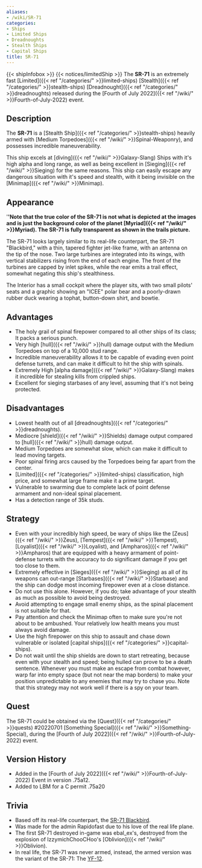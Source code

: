 ```yaml
---
aliases:
- /wiki/SR-71
categories:
- Ships
- Limited Ships
- Dreadnoughts
- Stealth Ships
- Capital Ships
title: SR-71
---
```


{{< shipInfobox >}} {{< notices/limitedShip >}} The **SR-71** is an extremely fast [Limited]({{< ref "/categories/" >}}limited-ships) [Stealth]({{< ref "/categories/" >}}stealth-ships) [Dreadnought]({{< ref "/categories/" >}}dreadnoughts) released during the [Fourth of July 2022]({{< ref "/wiki/" >}}Fourth-of-July-2022) event. 

## Description

The **SR-71** is a [Stealth Ship]({{< ref "/categories/" >}}stealth-ships) heavily armed with [Medium Torpedoes]({{< ref "/wiki/" >}}Spinal-Weaponry), and possesses incredible maneuverability.

This ship excels at [diving]({{< ref "/wiki/" >}}Galaxy-Slang) Ships with it's high alpha and long range, as well as being excellent in [Sieging]({{< ref "/wiki/" >}}Sieging) for the same reasons. This ship can easily escape any dangerous situation with it's speed and stealth, with it being invisible on the [Minimap]({{< ref "/wiki/" >}}Minimap).

## Appearance

'**'Note that the true color of the SR-71 is not what is depicted at the images and is just the background color of the planet [Myriad]({{< ref "/wiki/" >}}Myriad). The SR-71 is fully transparent as shown in the trails picture.**

The SR-71 looks largely similar to its real-life counterpart, the SR-71 "Blackbird," with a thin, tapered fighter jet-like frame, with an antenna on the tip of the nose. Two large turbines are integrated into its wings, with vertical stabilizers rising from the end of each engine. The front of the turbines are capped by inlet spikes, while the rear emits a trail effect, somewhat negating this ship's stealthiness.

The Interior has a small cockpit where the player sits, with two small pilots' seats and a graphic showing an "ICEE" polar bear and a poorly-drawn rubber duck wearing a tophat, button-down shirt, and bowtie.

## Advantages

- The holy grail of spinal firepower compared to all other ships of its class; It packs a serious punch.
- Very high [hull]({{< ref "/wiki/" >}}hull) damage output with the Medium Torpedoes on top of a 10,000 stud range.
- Incredible maneuverability allows it to be capable of evading even point defense turrets, and can make it difficult to hit the ship with spinals.
- Extremely High [alpha damage]({{< ref "/wiki/" >}}Galaxy-Slang) makes it incredible for stealing kills from crippled ships.
- Excellent for sieging starbases of any level, assuming that it's not being protected.

## Disadvantages

- Lowest health out of all [dreadnoughts]({{< ref "/categories/" >}}dreadnoughts).
- Mediocre [shield]({{< ref "/wiki/" >}}Shields) damage output compared to [hull]({{< ref "/wiki/" >}}hull) damage output.
- Medium Torpedoes are somewhat slow, which can make it difficult to lead moving targets.
- Poor spinal firing arcs caused by the Torpedoes being far apart from the center.
- [Limited]({{< ref "/categories/" >}}limited-ships) classification, high price, and somewhat large frame make it a prime target.
- Vulnerable to swarming due to complete lack of point defense armament and non-ideal spinal placement.
- Has a detection range of 35k studs.

## Strategy

- Even with your incredibly high speed, be wary of ships like the [Zeus]({{< ref "/wiki/" >}}Zeus), [Tempest]({{< ref "/wiki/" >}}Tempest), [Loyalist]({{< ref "/wiki/" >}}Loyalist), and [Ampharos]({{< ref "/wiki/" >}}Ampharos) that are equipped with a heavy armament of point-defense turrets with the accuracy to do significant damage if you get too close to them.
- Extremely effective in [Sieges]({{< ref "/wiki/" >}}Sieging) as all of its weapons can out-range [Starbases]({{< ref "/wiki/" >}}Starbase) and the ship can dodge most incoming firepower even at a close distance.
- Do not use this alone. However, if you do; take advantage of your stealth as much as possible to avoid being destroyed.
- Avoid attempting to engage small enemy ships, as the spinal placement is not suitable for that.
- Pay attention and check the Minimap often to make sure you're not about to be ambushed. Your relatively low health means you must always avoid damage.
- Use the high firepower on this ship to assault and chase down vulnerable or isolated [capital ships]({{< ref "/categories/" >}}capital-ships).
- Do not wait until the ship shields are down to start retreating, because even with your stealth and speed; being hulled can prove to be a death sentence. Whenever you must make an escape from combat however, warp far into empty space (but not near the map borders) to make your position unpredictable to any enemies that may try to chase you. Note that this strategy may not work well if there is a spy on your team.

## Quest

The SR-71 could be obtained via the [Quest]({{< ref "/categories/" >}}quests) #20220701 [Something Special]({{< ref "/wiki/" >}}Something-Special), during the [Fourth of July 2022]({{< ref "/wiki/" >}}Fourth-of-July-2022) event.

## Version History 

- Added in the [Fourth of July 2022]({{< ref "/wiki/" >}}Fourth-of-July-2022) Event in version .75a12.
- Added to LBM for a C permit .75a20

## Trivia

- Based off its real-life counterpart, the [SR-71 Blackbird](https://en.wikipedia.org/wiki/Lockheed_SR-71_Blackbird).
- Was made for the admin Rapidofast due to his love of the real life plane.
- The first SR-71 destroyed in-game was ebal_ex's, destroyed from the explosion of IzzymichChooCHoo's [Oblivion]({{< ref "/wiki/" >}}Oblivion).
- In real life, the SR-71 was never armed, instead, the armed version was the variant of the SR-71: The [YF-12](https://en.wikipedia.org/wiki/Lockheed_YF-12).